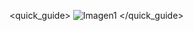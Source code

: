 <quick_guide>
![Imagen1](http://static.energysistem.com/images/manuals/42762/57cee0bd22fe4.jpg)
</quick_guide>

